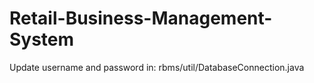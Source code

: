 # Retail-Business-Management-System

Update username and password in:
rbms/util/DatabaseConnection.java
